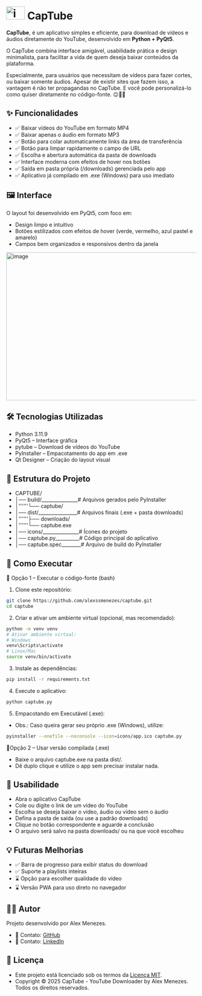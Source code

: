# <img width="49" height="35" alt="image" src="https://github.com/user-attachments/assets/ca0cd328-5ca6-4be8-97da-4033aa69d1f9" /> CapTube

**CapTube**, é um aplicativo simples e eficiente, para download de vídeos e áudios diretamente do YouTube, desenvolvido em **Python + PyQt5**.

O CapTube combina interface amigável, usabilidade prática e design minimalista, para facilitar a vida de quem deseja baixar conteúdos da plataforma.

Especialmente, para usuários que necessitam de vídeos para fazer cortes, ou baixar somente áudios. Apesar de existir sites que fazem isso, a vantagem é não ter propagandas no CapTube. E você pode personalizá-lo como quiser diretamente no código-fonte. 😉👨‍💻

## ✨ Funcionalidades

- ✅ Baixar vídeos do YouTube em formato MP4
- ✅ Baixar apenas o áudio em formato MP3
- ✅ Botão para colar automaticamente links da área de transferência
- ✅ Botão para limpar rapidamente o campo de URL
- ✅ Escolha e abertura automática da pasta de downloads
- ✅ Interface moderna com efeitos de hover nos botões
- ✅ Saída em pasta própria (/downloads) gerenciada pelo app
- ✅ Aplicativo já compilado em .exe (Windows) para uso imediato

## 🖼️ Interface

O layout foi desenvolvido em PyQt5, com foco em:

- Design limpo e intuitivo
- Botões estilizados com efeitos de hover (verde, vermelho, azul pastel e amarelo)
- Campos bem organizados e responsivos dentro da janela

<img width="680" height="393" alt="image" src="https://github.com/user-attachments/assets/8f4313ea-b609-45fd-b204-2fa9c66472af" />


## 🛠️ Tecnologias Utilizadas

- Python 3.11.9
- PyQt5 – Interface gráfica
- pytube – Download de vídeos do YouTube
- PyInstaller – Empacotamento do app em .exe
- Qt Designer – Criação do layout visual

## 📂 Estrutura do Projeto
- CAPTUBE/
- │── build/_______________# Arquivos gerados pelo PyInstaller
- │''''''└── captube/
- │── dist/________________# Arquivos finais (.exe + pasta downloads)
- │''''''├── downloads/
- │''''''└── captube.exe
- │── icons/_______________# Ícones do projeto
- │── captube.py__________# Código principal do aplicativo
- │── captube.spec________# Arquivo de build do PyInstaller

## 🚀 Como Executar
🔹 Opção 1 – Executar o código-fonte (bash)

1. Clone este repositório:
```bash
git clone https://github.com/alexssmenezes/captube.git
cd captube
```

2. Criar e ativar um ambiente virtual (opcional, mas recomendado):
```bash
python -m venv venv
# Ativar ambiente virtual:
# Windows
venv\Scripts\activate
# Linux/Mac
source venv/bin/activate
```

3. Instale as dependências:
```bash
pip install -r requirements.txt
```

4. Execute o aplicativo:
```bash
python captube.py
```

5. Empacotando em Executável (.exe):
- Obs.: Caso queira gerar seu próprio .exe (Windows), utilize:
```bash
pyinstaller --onefile --noconsole --icon=icons/app.ico captube.py
```

🔹Opção 2 – Usar versão compilada (.exe)

- Baixe o arquivo captube.exe na pasta dist/.
- Dê duplo clique e utilize o app sem precisar instalar nada.

## 📖 Usabilidade

- Abra o aplicativo CapTube
- Cole ou digite o link de um vídeo do YouTube
- Escolha se deseja baixar o vídeo, áudio ou vídeo sem o áudio
- Defina a pasta de saída (ou use a padrão downloads)
- Clique no botão correspondente e aguarde a conclusão
- O arquivo será salvo na pasta downloads/ ou na que você escolheu

## 💡 Futuras Melhorias

- ✅ Barra de progresso para exibir status do download
- ✅ Suporte a playlists inteiras
- ⌛ Opção para escolher qualidade do vídeo
- ⌛ Versão PWA para uso direto no navegador

## 👨‍💻 Autor

Projeto desenvolvido por Alex Menezes.
- 📌 Contato: [GitHub](https://github.com/alexssmenezes)
- 📌 Contato: [LinkedIn](https://www.linkedin.com/in/alexssmenezes)

## 📃 Licença

- Este projeto está licenciado sob os termos da [Licença MIT](LICENSE).
- Copyright © 2025 CapTube - YouTube Downloader by Alex Menezes. Todos os direitos reservados.
